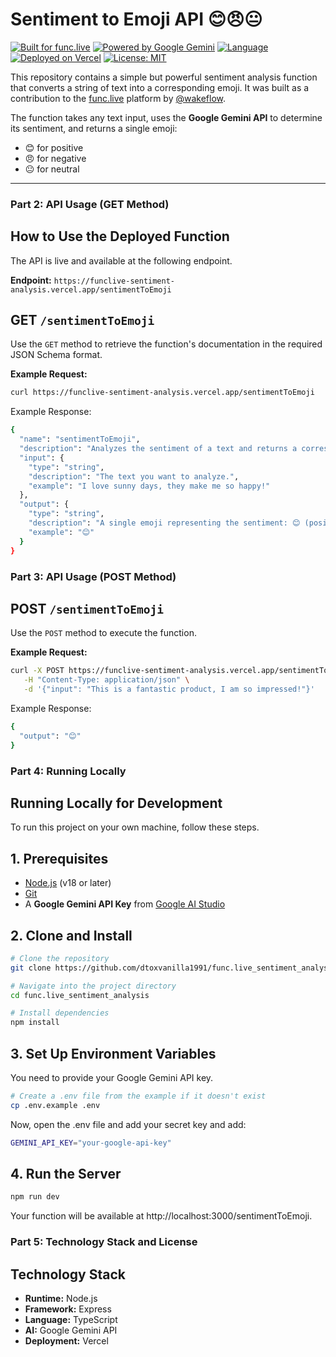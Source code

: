 # Sentiment to Emoji API 😊😠😐

[![Built for func.live](https://img.shields.io/badge/Built_for-func.live-blueviolet)](https://www.func.live/)
[![Powered by Google Gemini](https://img.shields.io/badge/Powered_by-Google_Gemini-4285F4)](https://ai.google.dev/)
[![Language](https://img.shields.io/badge/Language-TypeScript-blue)](https://www.typescriptlang.org/)
[![Deployed on Vercel](https://img.shields.io/badge/Deployed_on-Vercel-black)](https://vercel.com)
[![License: MIT](https://img.shields.io/badge/License-MIT-yellow.svg)](https://opensource.org/licenses/MIT)

This repository contains a simple but powerful sentiment analysis function that converts a string of text into a corresponding emoji. It was built as a contribution to the [func.live](https://www.func.live/) platform by [@wakeflow](https://github.com/wakeflow).

The function takes any text input, uses the **Google Gemini API** to determine its sentiment, and returns a single emoji:

* 😊 for positive
* 😠 for negative
* 😐 for neutral

***

### Part 2: API Usage (GET Method)

## How to Use the Deployed Function

The API is live and available at the following endpoint.

**Endpoint:** `https://funclive-sentiment-analysis.vercel.app/sentimentToEmoji`

## GET `/sentimentToEmoji`

Use the `GET` method to retrieve the function's documentation in the required JSON Schema format.

**Example Request:**
```bash
curl https://funclive-sentiment-analysis.vercel.app/sentimentToEmoji
```

Example Response:
```bash
{
  "name": "sentimentToEmoji",
  "description": "Analyzes the sentiment of a text and returns a corresponding emoji.",
  "input": {
    "type": "string",
    "description": "The text you want to analyze.",
    "example": "I love sunny days, they make me so happy!"
  },
  "output": {
    "type": "string",
    "description": "A single emoji representing the sentiment: 😊 (positive), 😠 (negative), or 😐 (neutral).",
    "example": "😊"
  }
}
```

### Part 3: API Usage (POST Method)

## POST `/sentimentToEmoji`

Use the `POST` method to execute the function.

**Example Request:**
```bash
curl -X POST https://funclive-sentiment-analysis.vercel.app/sentimentToEmoji \
   -H "Content-Type: application/json" \
   -d '{"input": "This is a fantastic product, I am so impressed!"}'
```

Example Response:
```bash
{
  "output": "😊"
}
```

### Part 4: Running Locally

## Running Locally for Development

To run this project on your own machine, follow these steps.

## 1. Prerequisites
* [Node.js](https://nodejs.org/) (v18 or later)
* [Git](https://git-scm.com/)
* A **Google Gemini API Key** from [Google AI Studio](https://aistudio.google.com/app/apikey)

## 2. Clone and Install
```bash
# Clone the repository
git clone https://github.com/dtoxvanilla1991/func.live_sentiment_analysis.git

# Navigate into the project directory
cd func.live_sentiment_analysis

# Install dependencies
npm install
```

## 3. Set Up Environment Variables
You need to provide your Google Gemini API key.
```bash
# Create a .env file from the example if it doesn't exist
cp .env.example .env
```
Now, open the .env file and add your secret key and add:
```bash
GEMINI_API_KEY="your-google-api-key"
```

## 4. Run the Server
```bash
npm run dev
```

Your function will be available at http://localhost:3000/sentimentToEmoji.

### Part 5: Technology Stack and License

## Technology Stack
* **Runtime:** Node.js
* **Framework:** Express
* **Language:** TypeScript
* **AI:** Google Gemini API
* **Deployment:** Vercel
